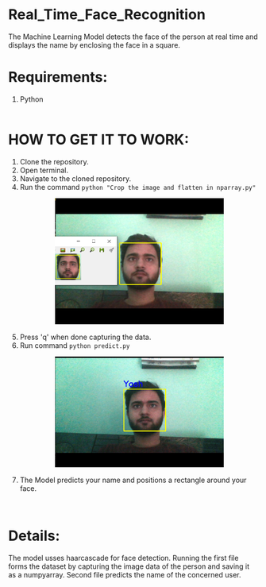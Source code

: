 # Real_Time_Face_Recognition
The Machine Learning Model detects the face of the person at real time and displays the name by enclosing the face in a square.
<br/>
# Requirements: <br/>
1. Python <br/> <br/>

# HOW TO GET IT TO WORK: <br/>
1. Clone the repository. <br/>
2. Open terminal. <br/>
3. Navigate to the cloned repository. <br/>
4. Run the command ```python "Crop the image and flatten in nparray.py" ``` <br/>
    <p align="center">
        <img src="Images/Creating the data.png" width="340" title="ScreenShot of data formation step">
    </p>
5. Press 'q' when done capturing the data. <br/>
6. Run command ```python predict.py``` <br/>
    <p align="center">
        <img src="Images/Prediction.png" width="340" title="ScreenShot of prediction step">
    </p>
7. The Model predicts your name and positions a rectangle around your face.<br/>
<br/>

# Details: <br/>
The model usses haarcascade for face detection. Running the first file forms the dataset by capturing the image data of the person and saving it as a numpyarray. Second file predicts the name of the concerned user.
